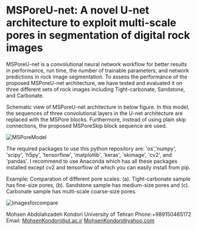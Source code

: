 # MSPoreU-net: A novel U-net architecture to exploit multi-scale pores in segmentation of digital rock images 
MSPoreU-net is a convolutional neural network workflow for better results in performance, run time, the number of trainable parameters, and network predictions in rock image segmentation. To assess the performance of the proposed MSPoreU-net architecture, we have tested and evaluated it on three different sets of rock images including Tight-carbonate, Sandstone, and Carbonate. 

Schematic view of MSPoreU-net architecture in below figure. In this model, the sequences of three convolutional layers in the U-net architecture are replaced with the MSPore blocks. Furthermore, instead of using plain skip connections, the proposed MSPoreSkip block sequence are used.

![MSPoreModel](https://user-images.githubusercontent.com/50166193/110905845-631d7880-8320-11eb-97f3-61ef3e40d61a.jpg)

The required packages to use this python repository are: 'os','numpy', 'scipy', 'h5py', 'tensorflow', 'matplotlib', 'keras', 'skimage', 'cv2', and 'pandas'. I recommend to use Anaconda which has all these packages installed except cv2 and tensorflow of which you can easily install from pip.

Example:
Comparation of different pore scales: (a). Tight-carbonate sample has fine-size pores, (b). Sandstone sample has medium-size pores and (c). Carbonate sample has multi-scale coarse-size pores.

![Imagesforcompare](https://user-images.githubusercontent.com/50166193/110902698-872a8b00-831b-11eb-8b3b-8aba151875da.jpg)


Mohsen Abdolahzadeh Kondori
University of Tehran
Phone:+989150465172
Email: MohsenKondori@ut.ac.ir
       MohsenKondori@yahoo.com
